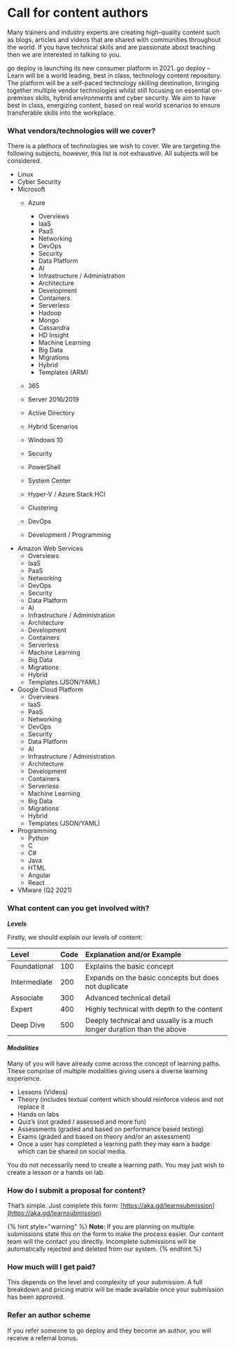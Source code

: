 # Call for content authors

Many trainers and industry experts are creating high-quality content such as blogs, articles and videos that are shared with communities throughout the world. If you have technical skills and are passionate about teaching then we are interested in talking to you.

go deploy is launching its new consumer platform in 2021. go deploy – Learn will be a world leading, best in class, technology content repository. The platform will be a self-paced technology skilling destination, bringing together multiple vendor technologies whilst still focusing on essential on-premises skills, hybrid environments and cyber security. We aim to have best in class, energizing content, based on real world scenarios to ensure transferable skills into the workplace.

### **What vendors/technologies will we cover?**

There is a plethora of technologies we wish to cover. We are targeting the following subjects, however, this list is not exhaustive. All subjects will be considered.

* Linux
* Cyber Security
* Microsoft
  * Azure

      - Overviews

    * IaaS
    * PaaS
    * Networking
    * DevOps
    * Security
    * Data Platform
    * AI
    * Infrastructure / Administration
    * Architecture
    * Development
    * Containers
    * Serverless
    * Hadoop
    * Mongo
    * Cassandra
    * HD Insight
    * Machine Learning
    * Big Data
    * Migrations
    * Hybrid
    * Templates \(ARM\)

  * 365
  * Server 2016/2019
  * Active Directory
  * Hybrid Scenarios
  * Windows 10
  * Security
  * PowerShell
  * System Center
  * Hyper-V / Azure Stack HCI
  * Clustering
  * DevOps
  * Development / Programming
* Amazon Web Services
  * Overviews
  * IaaS
  * PaaS
  * Networking
  * DevOps
  * Security
  * Data Platform
  * AI
  * Infrastructure / Administration
  * Architecture
  * Development
  * Containers
  * Serverless
  * Machine Learning
  * Big Data
  * Migrations
  * Hybrid
  * Templates \(JSON/YAML\)
* Google Cloud Platform
  * Overviews
  * IaaS
  * PaaS
  * Networking
  * DevOps
  * Security
  * Data Platform
  * AI
  * Infrastructure / Administration
  * Architecture
  * Development
  * Containers
  * Serverless
  * Machine Learning
  * Big Data
  * Migrations
  * Hybrid
  * Templates \(JSON/YAML\)
* Programming
  * Python
  * C
  * C\#
  * Java
  * HTML
  * Angular
  * React
* VMware \(Q2 2021\)

### **What content can you get involved with?**

_**Levels**_

Firstly, we should explain our levels of content:

| Level | Code | Explanation and/or Example |
| :--- | :--- | :--- |
| Foundational | 100 | Explains the basic concept |
| Intermediate | 200 | Expands on the basic concepts but does not duplicate |
| Associate | 300 | Advanced technical detail |
| Expert | 400 | Highly technical with depth to the content |
| Deep Dive | 500 | Deeply technical and usually is a much longer duration than the above |

#### _Modalities_

Many of you will have already come across the concept of learning paths. These comprise of multiple modalities giving users a diverse learning experience.

* Lessons \(Videos\)
* Theory \(includes textual content which should reinforce videos and not replace it
* Hands on labs
* Quiz’s \(not graded / assessed and more fun\)
* Assessments \(graded and based on performance based testing\)
* Exams \(graded and based on theory and/or an assessment\)
* Once a user has completed a learning path they may earn a badge which can be shared on social media.

You do not necessarily need to create a learning path.  You may just wish to create a lesson or a hands on lab.

### **How do I submit a proposal for content?**

That’s simple. Just complete this form: [https://aka.gd/learnsubmission](https://aka.gd/learnsubmission)

{% hint style="warning" %}
**Note**: If you are planning on multiple submissions state this on the form to make the process easier. Our content team will the contact you directly. Incomplete submissions will be automatically rejected and deleted from our system.
{% endhint %}

### **How much will I get paid?**

This depends on the level and complexity of your submission. A full breakdown and pricing matrix will be made available once your submission has been approved.

### Refer an author scheme

If you refer someone to go deploy and they become an author, you will receive a referral bonus.

